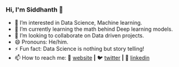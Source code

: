 ### Hi, I'm Siddhanth 👋

<!--
**SiddhanthNB/SiddhanthNB** is a ✨ _special_ ✨ repository because its `README.md` (this file) appears on your GitHub profile.
-->

- 🔭 I’m interested in Data Science, Machine learning.
- 🌱 I’m currently learning the math behind Deep learning models.
- 👯 I’m looking to collaborate on Data driven projects.
- 😄 Pronouns: He/him.
- ⚡ Fun fact: Data Science is nothing but story telling!
- 📫 How to reach me: 
🏡 [website][website] **|** 
🐦 [twitter][twitter] **|** 
👔 [linkedin][linkedin]



[website]: https://siddhanthnb.github.io/DataScience-Portfolio/
[twitter]: https://twitter.com/SiddhanthNB
[linkedin]: https://www.linkedin.com/in/siddhanth-nagendra-bhimakari/
